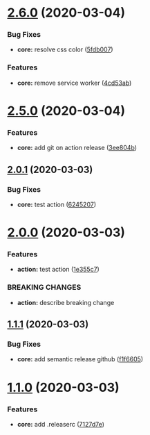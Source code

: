 # [2.6.0](https://github.com/diogobiz/embed-youtube-stream/compare/v2.5.0...v2.6.0) (2020-03-04)


### Bug Fixes

* **core:** resolve css color ([5fdb007](https://github.com/diogobiz/embed-youtube-stream/commit/5fdb0071773caf85156754ea82b214d547cf8355))


### Features

* **core:** remove service worker ([4cd53ab](https://github.com/diogobiz/embed-youtube-stream/commit/4cd53ab260088a1eab6c74f7d0ac86e4c86c29c6))

# [2.5.0](https://github.com/diogobiz/embed-youtube-stream/compare/v2.4.0...v2.5.0) (2020-03-04)


### Features

* **core:** add git on action release ([3ee804b](https://github.com/diogobiz/embed-youtube-stream/commit/3ee804ba20fb90f759b5877a57e87f8898f8cc37))

## [2.0.1](https://github.com/diogobiz/embed-youtube-stream/compare/v2.0.0...v2.0.1) (2020-03-03)


### Bug Fixes

* **core:** test action ([6245207](https://github.com/diogobiz/embed-youtube-stream/commit/6245207d617ffe752562fbbd318d1c53499062de))

# [2.0.0](https://github.com/diogobiz/embed-youtube-stream/compare/v1.1.1...v2.0.0) (2020-03-03)


### Features

* **action:** test action ([1e355c7](https://github.com/diogobiz/embed-youtube-stream/commit/1e355c77229087b77103815714b7c24d357095e6))


### BREAKING CHANGES

* **action:** describe breaking change

## [1.1.1](https://github.com/diogobiz/embed-youtube-stream/compare/v1.1.0...v1.1.1) (2020-03-03)


### Bug Fixes

* **core:** add semantic release github ([f1f6605](https://github.com/diogobiz/embed-youtube-stream/commit/f1f6605e5dceb9c33d768f079405a68ce22039e4))

# [1.1.0](https://github.com/diogobiz/embed-youtube-stream/compare/v1.0.0...v1.1.0) (2020-03-03)


### Features

* **core:** add .releaserc ([7127d7e](https://github.com/diogobiz/embed-youtube-stream/commit/7127d7e0e3d0cd99016c769333e693d42de8feed))
